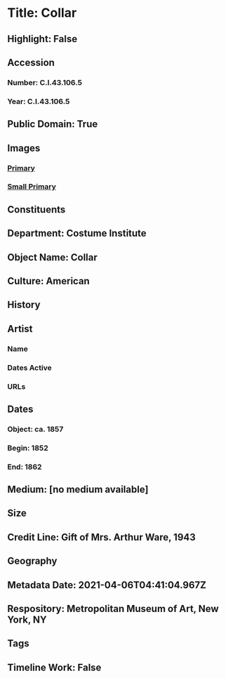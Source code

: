 # Title: Collar
## Highlight: False
## Accession
### Number: C.I.43.106.5
### Year: C.I.43.106.5
## Public Domain: True
## Images
### [Primary](https://images.metmuseum.org/CRDImages/ci/original/CI43.106.5.jpg)
### [Small Primary](https://images.metmuseum.org/CRDImages/ci/web-large/CI43.106.5.jpg)
## Constituents
## Department: Costume Institute
## Object Name: Collar
## Culture: American
## History
## Artist
### Name
### Dates Active
### URLs
## Dates
### Object: ca. 1857
### Begin: 1852
### End: 1862
## Medium: [no medium available]
## Size
## Credit Line: Gift of Mrs. Arthur Ware, 1943
## Geography
## Metadata Date: 2021-04-06T04:41:04.967Z
## Respository: Metropolitan Museum of Art, New York, NY
## Tags
## Timeline Work: False
